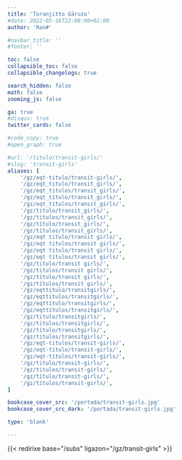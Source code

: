 ```yaml
---
title: 'Toranjitto Gāruzu'
#date: 2022-05-16T22:08:00+02:00
author: 'Ran#'

#navbar_title: ''
#footer: ''

toc: false
collapsible_toc: false
collapsible_changelogs: true

search_hidden: false
math: false
zooming_js: false

ga: true
#disqus: true
twitter_cards: false

#code_copy: true
#open_graph: true

#url: '/titulo/transit-girls/'
#slug: 'transit-girls'
aliases: [
    '/gz/eqt-titulo/transit-girls/',
    '/gz/eqt_titulo/transit_girls/',
    '/gz/eqt_titulos/transit_girls/',
    '/gz/eqt_título/transit_girls/',
    '/gz/eqt_títulos/transit_girls/',
    '/gz/titulo/transit_girls/',
    '/gz/titulos/transit_girls/',
    '/gz/título/transit_girls/',
    '/gz/títulos/transit_girls/',
    '/gz/eqt titulo/transit girls/',
    '/gz/eqt titulos/transit girls/',
    '/gz/eqt título/transit girls/',
    '/gz/eqt títulos/transit girls/',
    '/gz/titulo/transit girls/',
    '/gz/titulos/transit girls/',
    '/gz/título/transit girls/',
    '/gz/títulos/transit girls/',
    '/gz/eqttitulo/transitgirls/',
    '/gz/eqttitulos/transitgirls/',
    '/gz/eqttítulo/transitgirls/',
    '/gz/eqttítulos/transitgirls/',
    '/gz/titulo/transitgirls/',
    '/gz/titulos/transitgirls/',
    '/gz/título/transitgirls/',
    '/gz/títulos/transitgirls/',
    '/gz/eqt-titulos/transit-girls/',
    '/gz/eqt-título/transit-girls/',
    '/gz/eqt-títulos/transit-girls/',
    '/gz/titulo/transit-girls/',
    '/gz/titulos/transit-girls/',
    '/gz/título/transit-girls/',
    '/gz/títulos/transit-girls/',
]

bookcase_cover_src: '/portada/transit-girls.jpg'
bookcase_cover_src_dark: '/portada/transit-girls.jpg'

type: 'blank'

---
```


{{< redirixe base="/subs" ligazon="/gz/transit-girls" >}}
